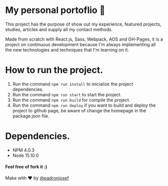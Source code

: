 # My personal portoflio :briefcase:

This project has the purpose of show out my experience, featured projects, studies, articles and supply all my contact methods.

Made from scratch with React.js, Sass, Webpack, AOS and GH-Pages, it is a project on continuous development because I'm always implementing all the new technologies and techniques that I'm learning on it.

# How to run the project.

1. Run the command `npm run install` to inicialize the project dependencies.
2. Run the command `npm run start` to start the project.
3. Run the command `npm run build` for compile the project.
4. Run the command `npm run deploy` if you want to build and deploy the project to github page, be aware of change the homepage in the package.json file.

# Dependencies.

- NPM 4.0.3
- Node 15.10.0

#### Feel free of fork it :)

Make with :heart: by [@padronjosef](https://github.com/padronjosef)